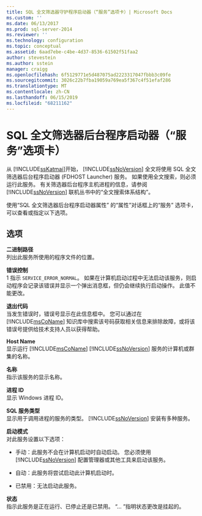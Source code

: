 ```yaml
---
title: SQL 全文筛选器守护程序启动器（“服务”选项卡）| Microsoft Docs
ms.custom: ''
ms.date: 06/13/2017
ms.prod: sql-server-2014
ms.reviewer: ''
ms.technology: configuration
ms.topic: conceptual
ms.assetid: 6aad7ebe-c4be-4d37-8536-61502f51faa2
author: stevestein
ms.author: sstein
manager: craigg
ms.openlocfilehash: 6f5129771e5d487075ad2223317047fbbb3c09fe
ms.sourcegitcommit: 3026c22b7fba19059a769ea5f367c4f51efaf286
ms.translationtype: MT
ms.contentlocale: zh-CN
ms.lasthandoff: 06/15/2019
ms.locfileid: "68211162"
---
```

# <a name="sql-full-text-filter-daemon-launcher-service-tab"></a>SQL 全文筛选器后台程序启动器（“服务”选项卡）
  从 [!INCLUDE[ssKatmai](../../includes/sskatmai-md.md)]开始， [!INCLUDE[ssNoVersion](../../includes/ssnoversion-md.md)] 全文将使用 SQL 全文筛选器后台程序启动器 (FDHOST Launcher) 服务。 如果使用全文搜索，则必须运行此服务。 有关筛选器后台程序主机进程的信息，请参阅 [!INCLUDE[ssNoVersion](../../includes/ssnoversion-md.md)] 联机丛书中的“全文搜索体系结构”。  
  
 使用“SQL 全文筛选器后台程序启动器属性”  的“属性”对话框上的“服务”  选项卡，可以查看或指定以下选项。  
  
## <a name="options"></a>选项  
 **二进制路径**  
 列出此服务所使用的程序文件的位置。  
  
 **错误控制**  
 1 指示 `SERVICE_ERROR_NORMAL`。 如果在计算机启动过程中无法启动该服务，则启动程序会记录该错误并显示一个弹出消息框，但仍会继续执行启动操作。 此值不能更改。  
  
 **退出代码**  
 当发生错误时，错误号显示在此信息框中。 您可以通过在 [!INCLUDE[msCoName](../../includes/msconame-md.md)] 知识库中搜索该号码获取相关信息来排除故障，或将该错误号提供给技术支持人员以获得帮助。  
  
 **Host Name**  
 显示运行 [!INCLUDE[msCoName](../../includes/msconame-md.md)] [!INCLUDE[ssNoVersion](../../includes/ssnoversion-md.md)] 服务的计算机或群集的名称。  
  
 **名称**  
 指示该服务的显示名称。  
  
 **进程 ID**  
 显示 Windows 进程 ID。  
  
 **SQL 服务类型**  
 显示用于调用进程的服务的类型。 [!INCLUDE[ssNoVersion](../../includes/ssnoversion-md.md)] 安装有多种服务。  
  
 **启动模式**  
 对此服务设置以下选项：  
  
-   手动：此服务不会在计算机启动时自动启动。 您必须使用 [!INCLUDE[ssNoVersion](../../includes/ssnoversion-md.md)] 配置管理器或其他工具来启动该服务。  
  
-   自动：此服务将尝试启动此计算机启动时。  
  
-   已禁用：无法启动此服务。  
  
 **状态**  
 指示此服务是正在运行、已停止还是已禁用。 “...  ”指明状态更改是挂起的。  
  
  
